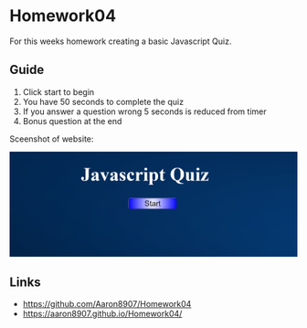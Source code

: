 # Homework04

For this weeks homework creating a basic Javascript Quiz.

## Guide
1) Click start to begin
2) You have 50 seconds to complete the quiz
3) If you answer a question wrong 5 seconds is reduced from timer
4) Bonus question at the end

Sceenshot of website:

![Webpage](Screenshot.png)

## Links
* https://github.com/Aaron8907/Homework04
* https://aaron8907.github.io/Homework04/